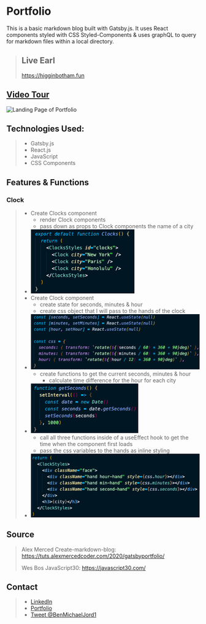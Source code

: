 # Portfolio

This is a basic markdown blog built with Gatsby.js. It uses React components styled with CSS Styled-Components & uses graphQL to query for markdown files within a local directory.

> ## Live Earl
>
> https://higginbotham.fun

## [Video Tour](https://www.youtube.com/playlist?list=PLjYC3ZkfhqCrW7ZReWiaeS47UHlwkku1R)

![Landing Page of Portfolio](https://i.imgur.com/zDXMqX8.png)

## Technologies Used:

> - Gatsby.js
> - React.js
> - JavaScript
> - CSS Components

## Features & Functions

### Clock

> - Create Clocks component
>   - render Clock components
>   - pass down as props to Clock components the name of a city
> - ![clocks component](src/images/clocks.png)
> - Create Clock component
>   - create state for seconds, minutes & hour
>   - create css object that I will pass to the hands of the clock
> - ![clock state and css variables](src/images/clock-state.png)
>   - create functions to get the current seconds, minutes & hour
>     - calculate time difference for the hour for each city
> - ![get time functions](src/images/time-functions.png)
>   - call all three functions inside of a useEffect hook to get the time when the component first loads
>   - pass the css variables to the hands as inline styling
> - ![clock component](src/images/clock.png)

## Source

> Alex Merced Create-markdown-blog: https://tuts.alexmercedcoder.com/2020/gatsbyportfolio/
>
> Wes Bos JavaScript30: https://javascript30.com/

## Contact

> - [LinkedIn](https://www.linkedin.com/in/benjamin-alt-higginbotham/)
> - [Portfolio](https://higginbotham.fun/)
> - [Tweet @BenMichaelJord1](https://twitter.com/BenMichaelJord1)
